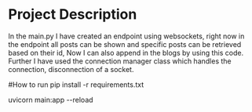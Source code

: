 # Project Description

In the main.py I have created an endpoint using websockets, right now in the endpoint all posts can be shown and specific posts can be retrieved based on their id, Now I can also append in the blogs by using this code. Further I have used the connection manager class which handles the connection, disconnection of a socket.

#How to run
pip install -r requirements.txt

uvicorn main:app --reload
